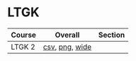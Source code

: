 # LTGK

| Course | Overall | Section |
| ------ | ------- | ------- |
| LTGK 2 | [csv](https://github.com/UCSD-Historical-Enrollment-Data/2023Winter/blob/main/overall/LTGK%202.csv), [png](https://raw.githubusercontent.com/UCSD-Historical-Enrollment-Data/2023Winter/main/plot_overall/LTGK%202.png), [wide](https://raw.githubusercontent.com/UCSD-Historical-Enrollment-Data/2023Winter/main/plot_overall_wide/LTGK%202.png) |  |

